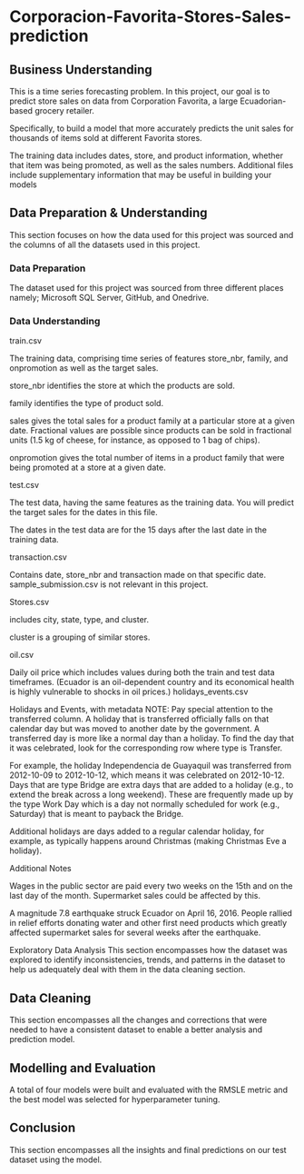 # Corporacion-Favorita-Stores-Sales-prediction

## Business Understanding
This is a time series forecasting problem. In this project, our goal is to predict store sales on data from Corporation Favorita, a large Ecuadorian-based grocery retailer.

Specifically, to build a model that more accurately predicts the unit sales for thousands of items sold at different Favorita stores.

The training data includes dates, store, and product information, whether that item was being promoted, as well as the sales numbers. Additional files include supplementary information that may be useful in building your models

## Data Preparation & Understanding
This section focuses on how the data used for this project was sourced and the columns of all the datasets used in this project.

### Data Preparation
The dataset used for this project was sourced from three different places namely; Microsoft SQL Server, GitHub, and Onedrive.

### Data Understanding
train.csv

The training data, comprising time series of features store_nbr, family, and onpromotion as well as the target sales.

store_nbr identifies the store at which the products are sold.

family identifies the type of product sold.

sales gives the total sales for a product family at a particular store at a given date. Fractional values are possible since products can be sold in fractional units (1.5 kg of cheese, for instance, as opposed to 1 bag of chips).

onpromotion gives the total number of items in a product family that were being promoted at a store at a given date.

test.csv

The test data, having the same features as the training data. You will predict the target sales for the dates in this file.

The dates in the test data are for the 15 days after the last date in the training data.

transaction.csv

Contains date, store_nbr and transaction made on that specific date.
sample_submission.csv is not relevant in this project.

Stores.csv

includes city, state, type, and cluster.

cluster is a grouping of similar stores.

oil.csv

Daily oil price which includes values during both the train and test data timeframes. (Ecuador is an oil-dependent country and its economical health is highly vulnerable to shocks in oil prices.)
holidays_events.csv

Holidays and Events, with metadata
NOTE: Pay special attention to the transferred column. A holiday that is transferred officially falls on that calendar day but was moved to another date by the government. A transferred day is more like a normal day than a holiday. To find the day that it was celebrated, look for the corresponding row where type is Transfer.

For example, the holiday Independencia de Guayaquil was transferred from 2012-10-09 to 2012-10-12, which means it was celebrated on 2012-10-12. Days that are type Bridge are extra days that are added to a holiday (e.g., to extend the break across a long weekend). These are frequently made up by the type Work Day which is a day not normally scheduled for work (e.g., Saturday) that is meant to payback the Bridge.

Additional holidays are days added to a regular calendar holiday, for example, as typically happens around Christmas (making Christmas Eve a holiday).

Additional Notes

Wages in the public sector are paid every two weeks on the 15th and on the last day of the month. Supermarket sales could be affected by this.

A magnitude 7.8 earthquake struck Ecuador on April 16, 2016. People rallied in relief efforts donating water and other first need products which greatly affected supermarket sales for several weeks after the earthquake.

Exploratory Data Analysis
This section encompasses how the dataset was explored to identify inconsistencies, trends, and patterns in the dataset to help us adequately deal with them in the data cleaning section.

## Data Cleaning
This section encompasses all the changes and corrections that were needed to have a consistent dataset to enable a better analysis and prediction model.

## Modelling and Evaluation
A total of four models were built and evaluated with the RMSLE metric and the best model was selected for hyperparameter tuning.

## Conclusion
This section encompasses all the insights and final predictions on our test dataset using the model.